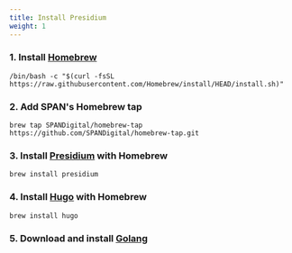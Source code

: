 ```yaml
---
title: Install Presidium
weight: 1
---
```


### 1. Install [Homebrew](https://brew.sh/)

```
/bin/bash -c "$(curl -fsSL https://raw.githubusercontent.com/Homebrew/install/HEAD/install.sh)"
```

### 2. Add SPAN's Homebrew tap

```
brew tap SPANDigital/homebrew-tap https://github.com/SPANDigital/homebrew-tap.git
```

### 3. Install [Presidium](https://github.com/SPANDigital/presidium) with Homebrew

```
brew install presidium
```

### 4. Install [Hugo](https://gohugo.io/getting-started/installing/) with Homebrew

```
brew install hugo
```

### 5. Download and install [Golang](https://go.dev/dl/)
